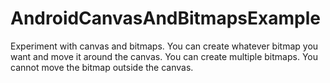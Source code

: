 # AndroidCanvasAndBitmapsExample
Experiment with canvas and bitmaps. 
You can create whatever bitmap you want and move it around the canvas.
You can create multiple bitmaps.
You cannot move the bitmap outside the canvas.

